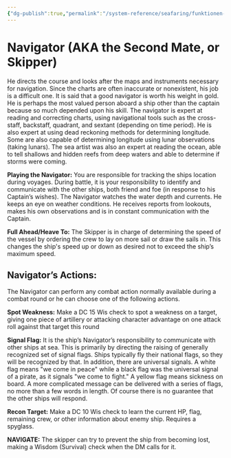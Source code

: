 ```yaml
---
{"dg-publish":true,"permalink":"/system-reference/seafaring/funktionen-im-detail/schiffer/","dgHomeLink":true,"dgPassFrontmatter":true}
---
```


# Navigator (AKA the Second Mate, or Skipper)
He directs the course and looks after the maps and instruments necessary for navigation. Since the charts are often inaccurate or nonexistent, his job is a difficult one. It is said that a good navigator is worth his weight in gold. He is perhaps the most valued person aboard a ship other than the captain because so much depended upon his skill. The navigator is expert at reading and correcting charts, using navigational tools such as the cross-staff, backstaff, quadrant, and sextant (depending on time period). He is also expert at using dead reckoning methods for determining longitude. Some are also capable of determining longitude using lunar observations (taking lunars). The sea artist was also an expert at reading the ocean, able to tell shallows and hidden reefs from deep waters and able to determine if storms were coming.

**Playing the Navigator:** You are responsible for tracking the ships location during voyages. During battle, it is your responsibility to identify and communicate with the other ships, both friend and foe (in response to his Captain’s wishes). The Navigator watches the water depth and currents. He keeps an eye on weather conditions. He receives reports from lookouts, makes his own observations and is in constant communication with the Captain.

**Full Ahead/Heave To:** The Skipper is in charge of determining the speed of the vessel by ordering the crew to lay on more sail or draw the sails in. This changes the ship's speed up or down as desired not to exceed the ship’s maximum speed.

## Navigator’s Actions:
The Navigator can perform any combat action normally available during a combat round or he can choose one of the following actions.

**Spot Weakness:** Make a DC 15 Wis check to spot a weakness on a target, giving one piece of artillery or attacking character advantage on one attack roll against that target this round

**Signal Flag:** It is the ship’s Navigator’s responsibility to communicate with other ships at sea. This is primarily by directing the raising of generally recognized set of signal flags. Ships typically fly their national flags, so they will be recognized by that. In addition, there are universal signals. A white flag means "we come in peace" while a black flag was the universal signal of a pirate, as it signals "we come to fight." A yellow flag means sickness on board. A more complicated message can be delivered with a series of flags, no more than a few words in length. Of course there is no guarantee that the other ships will respond.

**Recon Target:** Make a DC 10 Wis check to learn the current HP, flag, remaining crew, or other information about enemy ship. Requires a spyglass.

**NAVIGATE:** The skipper can try to prevent the ship from becoming lost, making a Wisdom (Survival) check when the DM calls for it.